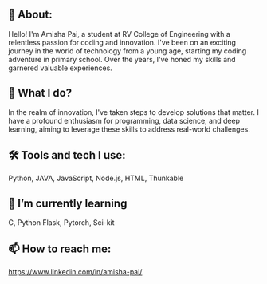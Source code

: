 ## 👋 About:
Hello! I'm Amisha Pai, a student at RV College of Engineering with a relentless passion for coding and innovation. I've been on an exciting journey in the world of technology from a young age, starting my coding adventure in primary school. Over the years, I've honed my skills and garnered valuable experiences. 

## 🔭 What I do?
In the realm of innovation, I've taken steps to develop solutions that matter. I have a profound enthusiasm for programming, data science, and deep learning, aiming to leverage these skills to address real-world challenges.

## 🛠️ Tools and tech I use:
Python, JAVA, JavaScript, Node.js, HTML, Thunkable

## 🌱 I’m currently learning
C, Python Flask, Pytorch, Sci-kit 

## 📫 How to reach me:
https://www.linkedin.com/in/amisha-pai/
